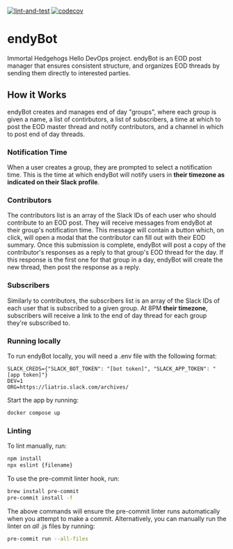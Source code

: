 [![lint-and-test](https://github.com/liatrio/endyBot/actions/workflows/lint-and-test.yaml/badge.svg)](https://github.com/liatrio/endyBot/actions/workflows/lint-and-test.yaml)
[![codecov](https://codecov.io/gh/liatrio/endyBot/graph/badge.svg?token=jKTuTJwNf1)](https://codecov.io/gh/liatrio/endyBot)

# endyBot
Immortal Hedgehogs Hello DevOps project. endyBot is an EOD post manager that ensures consistent structure, and organizes EOD threads by sending them directly to interested parties.


## How it Works
endyBot creates and manages end of day "groups", where each group is given a name, a list of contirbutors, a list of subscribers, a time at which to post the EOD master thread and notify contributors, and a channel in which to post end of day threads. 

### Notification Time
When a user creates a group, they are prompted to select a notification time. This is the time at which endyBot will notify users in **their timezone as indicated on their Slack profile**.

### Contributors
The contributors list is an array of the Slack IDs of each user who should contribute to an EOD post. They will receive messages from endyBot at their group's notification time. This message will contain a button which, on click, will open a modal that the contributor can fill out with their EOD summary. Once this submission is complete, endyBot will post a copy of the contributor's responses as a reply to that group's EOD thread for the day. If this response is the first one for that group in a day, endyBot will create the new thread, then post the response as a reply.

### Subscribers 
Similarly to contributors, the subscribers list is an array of the Slack IDs of each user that is subscribed to a given group. At 8PM **their timezone**, subscribers will receive a link to the end of day thread for each group they're subscribed to. 

### Running locally
To run endyBot locally, you will need a .env file with the following format:

```
SLACK_CREDS={"SLACK_BOT_TOKEN": "[bot token]", "SLACK_APP_TOKEN": "[app token]"}
DEV=1
ORG=https://liatrio.slack.com/archives/
```

Start the app by running:

```bash
docker compose up
```

### Linting
To lint manually, run: 
```bash
npm install
npx eslint {filename}
```

To use the pre-commit linter hook, run:
```bash
brew install pre-commit
pre-commit install -f
```

The above commands will ensure the pre-commit linter runs automatically when you attempt to make a commit.
Alternatively, you can manually run the linter on _all_ .js files by running:
```bash
pre-commit run --all-files
```